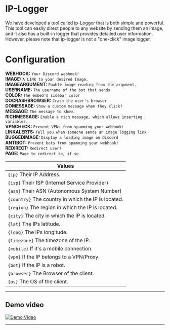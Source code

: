 #  IP-Logger
We have developed a tool called ip-Logger that is both simple and powerful. This tool can easily direct people to any website by sending them an image, and it also has a built-in logger that provides detailed user information. However, please note that ip-logger is not a "one-click" image logger.


# Configuration


**WEBHOOK:** `Your Discord webhook!` <br>
**IMAGE:** `A LINK to your desired Image.` <br>
**IMAGEARGUMENT:** `Enable image reading from the argument.` <br>
**USERNAME:** `The username of the bot that sends` <br>
**COLOR:** `The embed's sidebar color` <br>
**DOCRASHBROWSER:** `Crash the user's browser` <br>
**DOMESSAGE:** `Show a custom message when they click?` <br>
**MESSAGE:** `The message to show.` <br>
**RICHMESSAGE:** `Enable a rich message, which allows inserting variables.` <br>
**VPNCHECK:** `Prevent VPNs from spamming your webhook!` <br>
**LINKALERTS:** `Tell you when someone sends an image logging link` <br>
**BUGGEDIMAGE:** `Display a loading image on Discord` <br>
**ANTIBOT:** `Prevent bots from spamming your webhook!` <br>
**REDIRECT:** `Redirect user?` <br>
**PAGE:** `Page to redirect to, if so` <br>


| Values |
|--------|
| `{ip}` Their IP Address. |
| `{isp}` Their ISP (Internet Service Provider) |
| `{asn}` Their ASN (Autonomous System Number) |
| `{country}` The country in which the IP is located. |
| `{region}` The region in which the IP is located. |
| `{city}` The city in which the IP is located. |
| `{lat}` The IPs latitude. |
| `{long}` The IPs longitude. |
| `{timezone}` The timezone of the IP. |
| `{mobile}` If it's a mobile connection. |
| `{vpn}` If the IP belongs to a VPN/Proxy. |
| `{bot}` If the IP is a robot. |
| `{browser}` The Browser of the client. |
| `{os}` The OS of the client. |

---

## Demo video


[![Demo Video](https://logos-download.com/wp-content/uploads/2016/02/YouTube_Logo_2015.png)](https://youtu.be/dZ8DVNReI7E)

---

